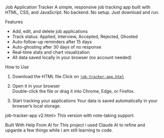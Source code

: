 Job Application Tracker
A simple, responsive job tracking app built with HTML, CSS, and JavaScript. No backend. No setup. Just download and run.


Features

- Add, edit, and delete job applications
- Track status: Applied, Interview, Accepted, Rejected, Ghosted
- Auto-follow-up reminders after 15 days
- Auto-ghosting after 30 days of no response
- Real-time stats and chart visualization
- All data saved locally in your browser (no account needed)

How to Use

1. Download the HTML file
   Click on [`job-tracker-app.html`](https://github.com/abiskshrma/Job-Tracking/blob/main/job-tracker-app.html)

2. Open it in your browser  
   Double-click the file or drag it into Chrome, Edge, or Firefox.

3. Start tracking your applications
   Your data is saved automatically in your browser’s local storage.

job-tracker-app v2.html> This version with note-taking support.  

Built With Help From AI
for This project i used Claude AI to refine and upgarde a few things while i am still learning to code.